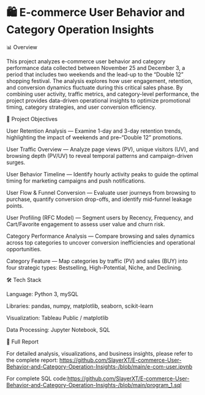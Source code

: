 # 🛍️ E-commerce User Behavior and Category Operation Insights


📊 Overview

This project analyzes e-commerce user behavior and category performance data collected between November 25 and December 3, a period that includes two weekends and the lead-up to the “Double 12” shopping festival.
The analysis explores how user engagement, retention, and conversion dynamics fluctuate during this critical sales phase.
By combining user activity, traffic metrics, and category-level performance, the project provides data-driven operational insights to optimize promotional timing, category strategies, and user conversion efficiency.

🧠 Project Objectives

User Retention Analysis — Examine 1-day and 3-day retention trends, highlighting the impact of weekends and pre–“Double 12” promotions.

User Traffic Overview — Analyze page views (PV), unique visitors (UV), and browsing depth (PV/UV) to reveal temporal patterns and campaign-driven surges.

User Behavior Timeline — Identify hourly activity peaks to guide the optimal timing for marketing campaigns and push notifications.

User Flow & Funnel Conversion — Evaluate user journeys from browsing to purchase, quantify conversion drop-offs, and identify mid-funnel leakage points.

User Profiling (RFC Model) — Segment users by Recency, Frequency, and Cart/Favorite engagement to assess user value and churn risk.

Category Performance Analysis — Compare browsing and sales dynamics across top categories to uncover conversion inefficiencies and operational opportunities.

Category Feature — Map categories by traffic (PV) and sales (BUY) into four strategic types: Bestselling, High-Potential, Niche, and Declining.

🛠️ Tech Stack

Language: Python 3, mySQL

Libraries: pandas, numpy, matplotlib, seaborn, scikit-learn

Visualization: Tableau Public / matplotlib

Data Processing: Jupyter Notebook, SQL

📄 Full Report

For detailed analysis, visualizations, and business insights, please refer to the complete report:
https://github.com/SlayerXT/E-commerce-User-Behavior-and-Category-Operation-Insights-/blob/main/e-com-user.ipynb

For complete SQL code:https://github.com/SlayerXT/E-commerce-User-Behavior-and-Category-Operation-Insights-/blob/main/program_1.sql
